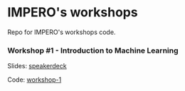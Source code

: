 # IMPERO's workshops
Repo for IMPERO's workshops code.

### Workshop #1 - Introduction to Machine Learning
Slides: [speakerdeck](https://speakerdeck.com/jacopodaeli/introduction-to-machine-learning)

Code: [workshop-1](https://github.com/imperodesign/workshops/tree/master/workshop-1)
